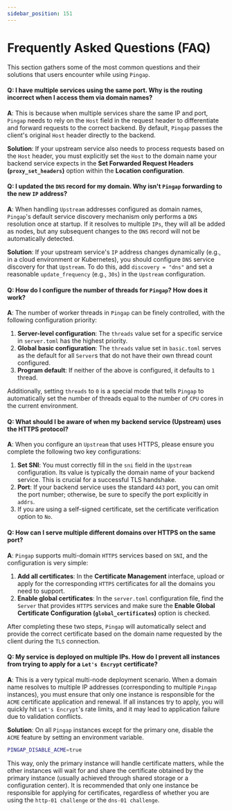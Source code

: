 ```yaml
---
sidebar_position: 151
---
```


# Frequently Asked Questions (FAQ)

This section gathers some of the most common questions and their solutions that users encounter while using `Pingap`.

#### Q: I have multiple services using the same port. Why is the routing incorrect when I access them via domain names?

**A**: This is because when multiple services share the same IP and port, `Pingap` needs to rely on the `Host` field in the request header to differentiate and forward requests to the correct backend. By default, `Pingap` passes the client's original `Host` header directly to the backend.

**Solution**: If your upstream service also needs to process requests based on the `Host` header, you must explicitly set the `Host` to the domain name your backend service expects in the **Set Forwarded Request Headers (`proxy_set_headers`)** option within the **Location configuration**.

#### Q: I updated the `DNS` record for my domain. Why isn't `Pingap` forwarding to the new `IP` address?

**A**: When handling `Upstream` addresses configured as domain names, `Pingap`'s default service discovery mechanism only performs a `DNS` resolution once at startup. If it resolves to multiple `IPs`, they will all be added as nodes, but any subsequent changes to the `DNS` record will not be automatically detected.

**Solution**: If your upstream service's `IP` address changes dynamically (e.g., in a cloud environment or Kubernetes), you should configure `DNS` service discovery for that `Upstream`. To do this, add `discovery = "dns"` and set a reasonable `update_frequency` (e.g., `30s`) in the `Upstream` configuration.

#### Q: How do I configure the number of threads for `Pingap`? How does it work?

**A**: The number of worker threads in `Pingap` can be finely controlled, with the following configuration priority:

1.  **Server-level configuration**: The `threads` value set for a specific service in `server.toml` has the highest priority.
2.  **Global basic configuration**: The `threads` value set in `basic.toml` serves as the default for all `Server`s that do not have their own thread count configured.
3.  **Program default**: If neither of the above is configured, it defaults to `1` thread.

Additionally, setting `threads` to `0` is a special mode that tells `Pingap` to automatically set the number of threads equal to the number of `CPU` cores in the current environment.

#### Q: What should I be aware of when my backend service (Upstream) uses the HTTPS protocol?

**A**: When you configure an `Upstream` that uses HTTPS, please ensure you complete the following two key configurations:

1.  **Set SNI**: You must correctly fill in the `sni` field in the `Upstream` configuration. Its value is typically the domain name of your backend service. This is crucial for a successful TLS handshake.
2.  **Port**: If your backend service uses the standard `443` port, you can omit the port number; otherwise, be sure to specify the port explicitly in `addrs`.
3.  If you are using a self-signed certificate, set the certificate verification option to `No`.

#### Q: How can I serve multiple different domains over HTTPS on the same port?

**A**: `Pingap` supports multi-domain `HTTPS` services based on `SNI`, and the configuration is very simple:

1.  **Add all certificates**: In the **Certificate Management** interface, upload or apply for the corresponding `HTTPS` certificates for all the domains you need to support.
2.  **Enable global certificates**: In the `server.toml` configuration file, find the `Server` that provides `HTTPS` services and make sure the **Enable Global Certificate Configuration (`global_certificates`)** option is checked.

After completing these two steps, `Pingap` will automatically select and provide the correct certificate based on the domain name requested by the client during the `TLS` connection.

#### Q: My service is deployed on multiple IPs. How do I prevent all instances from trying to apply for a `Let's Encrypt` certificate?

**A**: This is a very typical multi-node deployment scenario. When a domain name resolves to multiple IP addresses (corresponding to multiple `Pingap` instances), you must ensure that only one instance is responsible for the `ACME` certificate application and renewal. If all instances try to apply, you will quickly hit `Let's Encrypt`'s rate limits, and it may lead to application failure due to validation conflicts.

**Solution**: On all `Pingap` instances except for the primary one, disable the `ACME` feature by setting an environment variable.

```bash
PINGAP_DISABLE_ACME=true
```

This way, only the primary instance will handle certificate matters, while the other instances will wait for and share the certificate obtained by the primary instance (usually achieved through shared storage or a configuration center). It is recommended that only one instance be responsible for applying for certificates, regardless of whether you are using the `http-01 challenge` or the `dns-01 challenge`.


